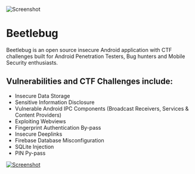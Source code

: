![Screenshot](https://hafiz.ng/wp-content/uploads/2022/03/github_header.png)

# Beetlebug
Beetlebug is an open source insecure Android application with CTF challenges built for Android Penetration Testers, Bug hunters and Mobile Security enthusiasts. 


## Vulnerabilities and CTF Challenges include:

- Insecure Data Storage
- Sensitive Information Disclosure
- Vulnerable Android IPC Components (Broadcast Receivers, Services & Content Providers)
- Exploiting Webviews
- Fingerprint Authentication By-pass
- Insecure Deeplinks
- Firebase Database Misconfiguration
- SQLite Injection
- PIN Py-pass

[![Screenshot](https://hafiz.ng/wp-content/uploads/2022/03/beetlebug-button-e1647254402542.png)](#)

